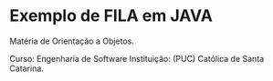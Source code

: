 # Exemplo de FILA em JAVA

Matéria de Orientação a Objetos.

Curso: Engenharia de Software
Instituição: (PUC) Católica de Santa Catarina.
